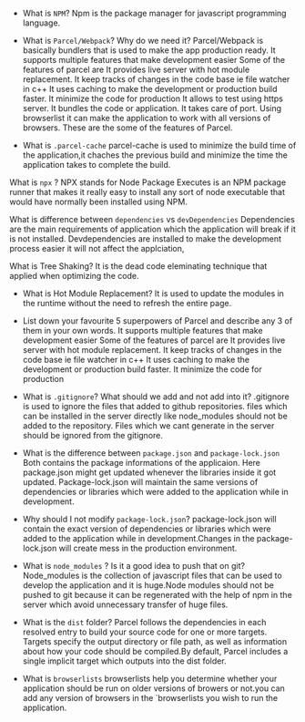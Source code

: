 - What is `NPM`?
Npm is the package manager for javascript programming language.

- What is `Parcel/Webpack`? Why do we need it?
Parcel/Webpack is basically bundlers that is used to make the app production ready.
It supports multiple features that make development easier
Some of the features of parcel are
It provides live server with hot module replacement.
It keep tracks of changes in the code base ie file watcher in c++
It uses caching to make the development or production build faster.
It minimize the code for production
It allows to test using https server.
It bundles the code or application.
It takes care of port.
Using browserlist it can make the application to work with all versions of browsers.
These are the some of the features of Parcel.

- What is `.parcel-cache`
parcel-cache is used to minimize the build time of the application,it chaches the previous build and minimize the time the application takes to complete the build.

What is `npx` ?
NPX stands for Node Package Executes is an NPM package runner that makes it really easy to install any sort of node executable that would have normally been installed using NPM.

What is difference between `dependencies` vs `devDependencies`
Dependencies are the main requirements of application which the application will break if it is not installed.
Devdependencies are installed to make the development process easier it will not affect the applciation,

What is Tree Shaking?
It is the dead code eleminating technique that applied when optimizing the code.

- What is Hot Module Replacement?
It is used to update the modules in the runtime without the need to refresh the entire page.

- List down your favourite 5 superpowers of Parcel and describe any 3 of them in your
own words.
It supports multiple features that make development easier
Some of the features of parcel are
It provides live server with hot module replacement.
It keep tracks of changes in the code base ie file watcher in c++
It uses caching to make the development or production build faster.
It minimize the code for production

- What is `.gitignore`? What should we add and not add into it?
.gitignore is used to ignore the files that added to github repositories.
files which can be installed in the server directly like node_modules should not be added to the repository. Files which we cant generate in the server should be ignored from the gitignore.

- What is the difference between `package.json` and `package-lock.json`
Both contains the package informations of the applicaion.
Here package.json might get updated whenever the libraries inside it got updated.
Package-lock.json will maintain the same versions of dependencies or libraries which were added to the application while in development.

- Why should I not modify `package-lock.json`?
package-lock.json will contain the exact version of dependencies or libraries which were added to the application while in development.Changes in the package-lock.json will create mess in the production environment.

- What is `node_modules` ? Is it a good idea to push that on git?
Node_modules is the collection of javascript files that can be used to develop the application and it is huge.Node modules should not be pushed to git because it can be regenerated with the help of npm in the server which avoid unnecessary transfer of huge files.

- What is the `dist` folder?
Parcel follows the dependencies in each resolved entry to build your source code for one or more targets. Targets specify the output directory or file path, as well as information about how your code should be compiled.By default, Parcel includes a single implicit target which outputs into the dist folder.

- What is `browserlists`
browserlists help you determine whether your application should be run on older versions of browers or not.you can add any version of browsers in the `browserlists you wish to run the application.





